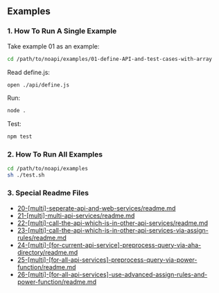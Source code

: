 
## Examples

### 1. How To Run A Single Example

Take example 01 as an example:

```sh
cd /path/to/noapi/examples/01-define-API-and-test-cases-with-array
```

Read define.js:
```sh
open ./api/define.js
```

Run:
```sh
node .
```

Test:
```sh
npm test
```



### 2. How To Run All Examples


```sh
cd /path/to/noapi/examples
sh ./test.sh
```



### 3. Special Readme Files

* [20-[multi]-seperate-api-and-web-services/readme.md](./20-[multi]-seperate-api-and-web-services/readme.md)
* [21-[multi]-multi-api-services/readme.md](./21-[multi]-multi-api-services/readme.md)
* [22-[multi]-call-the-api-which-is-in-other-api-services/readme.md](./22-[multi]-call-the-api-which-is-in-other-api-services/readme.md)
* [23-[multi]-call-the-api-which-is-in-other-api-services-via-assign-rules/readme.md](./23-[multi]-call-the-api-which-is-in-other-api-services-via-assign-rules/readme.md)
* [24-[multi]-[for-current-api-service]-preprocess-query-via-aha-directory/readme.md](./24-[multi]-[for-current-api-service]-preprocess-query-via-aha-directory/readme.md)
* [25-[multi]-[for-all-api-services]-preprocess-query-via-power-function/readme.md](./25-[multi]-[for-all-api-services]-preprocess-query-via-power-function/readme.md)
* [26-[multi]-[for-all-api-services]-use-advanced-assign-rules-and-power-function/readme.md](./26-[multi]-[for-all-api-services]-use-advanced-assign-rules-and-power-function/readme.md)
